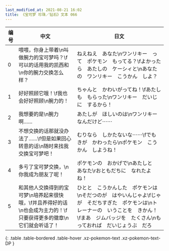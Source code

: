 ```yaml
---
last_modified_at: 2021-08-21 16:02
title: 《宝可梦 珍珠／钻石》文本 066
---
```

| 编号 | 中文 | 日文 |
| ---- | ---- | ---- |
| 0 | 喂喂，你身上带着\n叫做腕力的宝可梦吗？\f可以的话用我的凯西和\n你的腕力交换怎么样？ | ねえねえ　あなた\nワンリキー　って　ポケモン　もってる？\fよかったら　あたしの　ケーシィと\nあなたの　ワンリキー　こうかん　しよ？ |
| 1 | 好好照顾它哦！\f我也会好好照顾\n腕力的！ | ちゃんと　かわいがってね！\fあたしも　もらった\nワンリキー　だいじに　するから！ |
| 2 | 我想要的是\n腕力啊…… | あたしが　ほしいのは\nワンリキー　なんだけど⋯⋯ |
| 3 | 不想交换的话那就没办法了……\f但是如果回心转意的话\n随时来找我交换宝可梦吧！ | むりなら　しかたないな⋯⋯\fでも　きが　かわったら\nポケモン　こうかん　しようね！ |
| 4 | 多亏了宝可梦交换，\n你我成为朋友了呢！ | ポケモンの　おかげで\nあたしと　あなた\rおともだちに　なれたよね！ |
| 5 | 和其他人交换得到的宝可梦\n培养起来很快哦，\f并且养得好的话\n也会成为主力的！\f只要获得更多的徽章\n它们就会听话了！ | ひとと　こうかんした　ポケモンは\nそだつのが　はやいんじゃよ\fじゃが　そだちすぎた　ポケモンは\nトレーナーの　いうことを　きかん！\fまあ　ジムバッジを　たくさん\nもっておれば　だいじょうぶ　だろ |
{: .table .table-bordered .table-hover .xz-pokemon-text .xz-pokemon-text-DP }